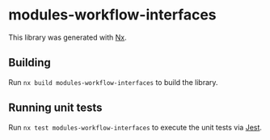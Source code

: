 # modules-workflow-interfaces

This library was generated with [Nx](https://nx.dev).

## Building

Run `nx build modules-workflow-interfaces` to build the library.

## Running unit tests

Run `nx test modules-workflow-interfaces` to execute the unit tests via [Jest](https://jestjs.io).
